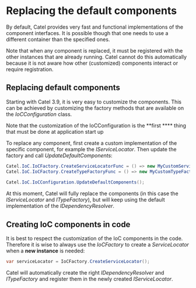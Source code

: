 # Replacing the default components

By default, Catel provides very fast and functional implementations of the component interfaces. It is possible though that one needs to use a different container than the specified ones.

Note that when any component is replaced, it must be registered with the other instances that are already running. Catel cannot do this automatically because it is not aware how other (customized) components interact or require registration.

## Replacing default components

Starting with Catel 3.9, it is very easy to customize the components. This can be achieved by customizing the factory methods that are available on the *IoCConfiguration* class.

Note that the customization of the IoCConfiguration is the **first **** thing that must be done at application start up

To replace any component, first create a custom implementation of the specific component, for example the *IServiceLocator*. Then update the factory and call *UpdateDefaultComponents*:

``` {.java data-syntaxhighlighter-params="brush: java; gutter: false; theme: Confluence" data-theme="Confluence" style="brush: java; gutter: false; theme: Confluence"}
Catel.IoC.IoCFactory.CreateServiceLocatorFunc = () => new MyCustomServiceLocator();
Catel.IoC.IoCFactory.CreateTypeFactoryFunc = () => new MyCustomTypeFactory();
 
Catel.IoC.IoCConfiguration.UpdateDefaultComponents();
```

At this moment, Catel will fully replace the components (in this case the *IServiceLocator* and *ITypeFactory*), but will keep using the default implementation of the *IDependencyResolver*.

## Creating IoC components in code

It is best to respect the customization of the IoC components in the code. Therefore it is wise to always use the *IoCFactory* to create a *ServiceLocator* when a **new instance** is needed:

``` {.java data-syntaxhighlighter-params="brush: java; gutter: false; theme: Confluence" data-theme="Confluence" style="brush: java; gutter: false; theme: Confluence"}
var serviceLocator = IoCFactory.CreateServiceLocator();
```

Catel will automatically create the right *IDependencyResolver* and *ITypeFactory* and register them in the newly created *IServiceLocator*.

